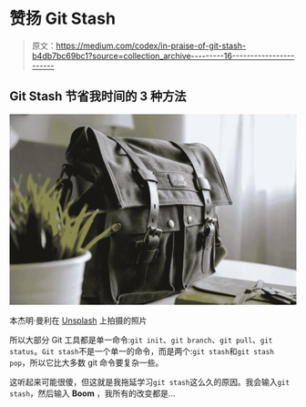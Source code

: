 # 赞扬 Git Stash

> 原文：<https://medium.com/codex/in-praise-of-git-stash-b4db7bc69bc1?source=collection_archive---------16----------------------->

## Git Stash 节省我时间的 3 种方法

![](img/1b489849d8c1d737f1dd1a4d5a47848a.png)

本杰明·曼利在 [Unsplash](https://unsplash.com?utm_source=medium&utm_medium=referral) 上拍摄的照片

所以大部分 Git 工具都是单一命令:`git init`、`git branch`、`git pull`、`git status`。`Git stash`不是一个单一的命令，而是两个:`git stash`和`git stash pop`，所以它比大多数 git 命令要复杂一些。

这听起来可能很傻，但这就是我拖延学习`git stash`这么久的原因。我会输入`git stash`，然后输入 **Boom** ，我所有的改变都是…